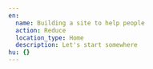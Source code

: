 ```yaml
---
en:
  name: Building a site to help people
  action: Reduce
  location_type: Home
  description: Let's start somewhere
hu: {}
---
```

